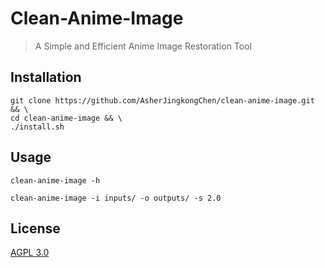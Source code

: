 # Clean-Anime-Image

> A Simple and Efficient Anime Image Restoration Tool

## Installation

```shell
git clone https://github.com/AsherJingkongChen/clean-anime-image.git && \
cd clean-anime-image && \
./install.sh
```

## Usage

```shell
clean-anime-image -h
```

```shell
clean-anime-image -i inputs/ -o outputs/ -s 2.0
```

## License

[AGPL 3.0](LICENSE)
